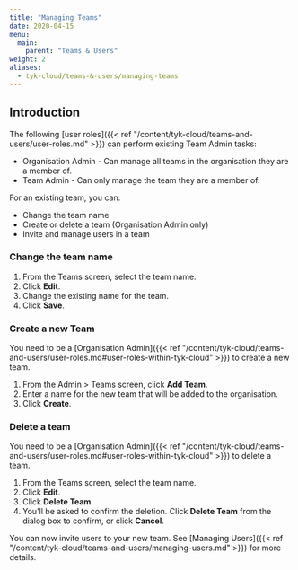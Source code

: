 ```yaml
---
title: "Managing Teams"
date: 2020-04-15
menu:
  main:
    parent: "Teams & Users"
weight: 2
aliases:
  - tyk-cloud/teams-&-users/managing-teams
---
```


## Introduction

The following [user roles]({{< ref "/content/tyk-cloud/teams-and-users/user-roles.md" >}}) can perform existing Team Admin tasks:

- Organisation Admin - Can manage all teams in the organisation they are a member of.
- Team Admin - Can only manage the team they are a member of.

For an existing team, you can:

- Change the team name
- Create or delete a team (Organisation Admin only)
- Invite and manage users in a team

### Change the team name

1. From the Teams screen, select the team name.
2. Click **Edit**.
3. Change the existing name for the team.
4. Click **Save**.

### Create a new Team

You need to be a [Organisation Admin]({{< ref "/content/tyk-cloud/teams-and-users/user-roles.md#user-roles-within-tyk-cloud" >}}) to create a new team.

1. From the Admin > Teams screen, click **Add Team**.
2. Enter a name for the new team that will be added to the organisation.
3. Click **Create**.

### Delete a team

You need to be a [Organisation Admin]({{< ref "/content/tyk-cloud/teams-and-users/user-roles.md#user-roles-within-tyk-cloud" >}}) to delete a team.

1. From the Teams screen, select the team name.
2. Click **Edit**.
3. Click **Delete Team**.
4. You'll be asked to confirm the deletion. Click **Delete Team** from the dialog box to confirm, or click **Cancel**.

You can now invite users to your new team. See [Managing Users]({{< ref "/content/tyk-cloud/teams-and-users/managing-users.md" >}}) for more details.
